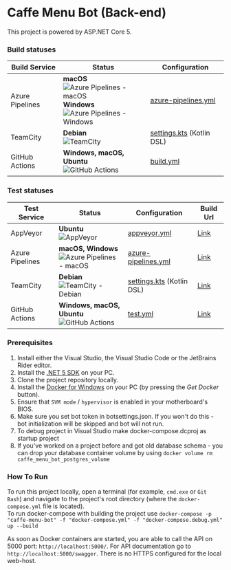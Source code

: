 # Caffe Menu Bot (Back-end)

This project is powered by ASP.NET Core 5.

### Build statuses
| Build Service | Status | Configuration |
| ------------- | ------ | ------------- |
| Azure Pipelines | **macOS**<br/>![Azure Pipelines - macOS](https://img.shields.io/azure-devops/build/vova-lantsov/0aba9e48-2760-46e5-977e-74cfad73d964/1/main?job=Compile&logo=azure-devops&stage=macOS-latest&style=for-the-badge)<br/>**Windows**<br/>![Azure Pipelines - Windows](https://img.shields.io/azure-devops/build/vova-lantsov/0aba9e48-2760-46e5-977e-74cfad73d964/1/main?job=Compile&logo=azure-devops&stage=windows-latest&style=for-the-badge) | [azure-pipelines.yml](https://github.com/krok-lives-matter/CaffeMenuBot_Back-End/blob/main/azure-pipelines.yml) |
| TeamCity | **Debian**<br/>![TeamCity](https://img.shields.io/teamcity/build/s/CaffeMenuBot_CaffeMenuBotBackend_Compile?logo=teamcity&server=https%3A%2F%2Ftc.vova-lantsov.dev&style=for-the-badge) | [settings.kts](https://github.com/krok-lives-matter/CaffeMenuBot_Back-End/blob/main/.teamcity/settings.kts) (Kotlin DSL) |
| GitHub Actions | **Windows, macOS, Ubuntu**<br/>![GitHub Actions](https://img.shields.io/github/workflow/status/krok-lives-matter/CaffeMenuBot_Back-End/build/main?logo=github&style=for-the-badge) | [build.yml](https://github.com/krok-lives-matter/CaffeMenuBot_Back-End/blob/main/.github/workflows/build.yml) |
### Test statuses
| Test Service | Status | Configuration | Build Url |
| ------------ | ------ | ------------- | --------- |
| AppVeyor | **Ubuntu**<br/>![AppVeyor](https://img.shields.io/appveyor/tests/vova-lantsov-dev/caffemenubot-back-end?logo=appveyor&logoColor=white&style=for-the-badge) | [appveyor.yml](https://github.com/krok-lives-matter/CaffeMenuBot_Back-End/blob/main/appveyor.yml) | [Link](https://ci.appveyor.com/project/vova-lantsov-dev/caffemenubot-back-end) |
| Azure Pipelines | **macOS, Windows**<br/>![Azure Pipelines - macOS](https://img.shields.io/azure-devops/tests/vova-lantsov/caffe-menu-bot/1/main?logo=azure-devops&style=for-the-badge) | [azure-pipelines.yml](https://github.com/krok-lives-matter/CaffeMenuBot_Back-End/blob/main/azure-pipelines.yml) | [Link](https://dev.azure.com/vova-lantsov/caffe-menu-bot/_build?definitionId=1) |
| TeamCity | **Debian**<br/>![TeamCity - Debian](https://img.shields.io/teamcity/build/s/CaffeMenuBot_CaffeMenuBotBackend_Test?logo=teamcity&label=tests&server=https%3A%2F%2Ftc.vova-lantsov.dev&style=for-the-badge) | [settings.kts](https://github.com/krok-lives-matter/CaffeMenuBot_Back-End/blob/main/.teamcity/settings.kts) (Kotlin DSL) | [Link](https://tc.vova-lantsov.dev/viewType.html?buildTypeId=CaffeMenuBot_CaffeMenuBotBackend_Test) |
| GitHub Actions | **Windows, macOS, Ubuntu**<br/>![GitHub Actions](https://img.shields.io/github/workflow/status/krok-lives-matter/CaffeMenuBot_Back-End/test/main?label=tests&logo=github&style=for-the-badge) | [test.yml](https://github.com/krok-lives-matter/CaffeMenuBot_Back-End/blob/main/.github/workflows/test.yml) | [Link](https://github.com/krok-lives-matter/CaffeMenuBot_Back-End/actions?query=workflow%3Atest) |

### Prerequisites
1. Install either the Visual Studio, the Visual Studio Code or the JetBrains Rider editor.
2. Install the [.NET 5 SDK](https://dotnet.microsoft.com/download/dotnet/5.0) on your PC.
3. Clone the project repository locally.
4. Install the [Docker for Windows](https://hub.docker.com/editions/community/docker-ce-desktop-windows/) on your PC (by pressing the _Get Docker_ button).
5. Ensure that `SVM mode` / `hypervisor` is enabled in your motherboard's BIOS.
6. Make sure you set bot token in botsettings.json. If you won't do this - bot initialization will be skipped and bot will not run.
7. To debug project in Visual Studio make docker-compose.dcproj as startup project
8. If you've worked on a project before and got old database schema - you can drop your database container volume by using `docker volume rm caffe_menu_bot_postgres_volume`

### How To Run
To run this project locally, open a terminal (for example, `cmd.exe` or `Git Bash`) and navigate to the project's root directory (where the `docker-compose.yml` file is located).  
To run docker-compose with building the project use `docker-compose -p "caffe-menu-bot" -f "docker-compose.yml" -f "docker-compose.debug.yml" up --build`

As soon as Docker containers are started, you are able to call the API on 5000 port:
`http://localhost:5000/`.
For API documentation go to `http://localhost:5000/swagger`.
There is no HTTPS configured for the local web-host.
